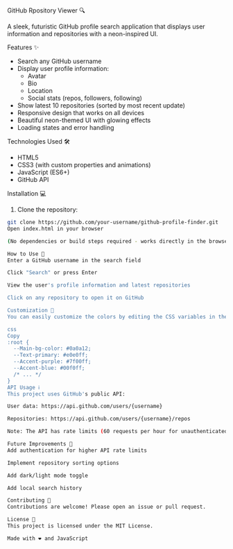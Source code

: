 GitHub Rpository Viewer 🔍

A sleek, futuristic GitHub profile search application that displays user information and repositories with a neon-inspired UI.

Features ✨

- Search any GitHub username
- Display user profile information:
  - Avatar
  - Bio
  - Location
  - Social stats (repos, followers, following)
- Show latest 10 repositories (sorted by most recent update)
- Responsive design that works on all devices
- Beautiful neon-themed UI with glowing effects
- Loading states and error handling

Technologies Used 🛠️

- HTML5
- CSS3 (with custom properties and animations)
- JavaScript (ES6+)
- GitHub API

Installation 💻

1. Clone the repository:
```bash
git clone https://github.com/your-username/github-profile-finder.git
Open index.html in your browser

(No dependencies or build steps required - works directly in the browser!)

How to Use 🚀
Enter a GitHub username in the search field

Click "Search" or press Enter

View the user's profile information and latest repositories

Click on any repository to open it on GitHub

Customization 🎨
You can easily customize the colors by editing the CSS variables in the :root selector:

css
Copy
:root {
  --Main-bg-color: #0a0a12;
  --Text-primary: #e0e0ff;
  --Accent-purple: #7f00ff;
  --Accent-blue: #00f0ff;
  /* ... */
}
API Usage ℹ️
This project uses GitHub's public API:

User data: https://api.github.com/users/{username}

Repositories: https://api.github.com/users/{username}/repos

Note: The API has rate limits (60 requests per hour for unauthenticated requests).

Future Improvements 🔮
Add authentication for higher API rate limits

Implement repository sorting options

Add dark/light mode toggle

Add local search history

Contributing 🤝
Contributions are welcome! Please open an issue or pull request.

License 📄
This project is licensed under the MIT License.

Made with ❤️ and JavaScript

